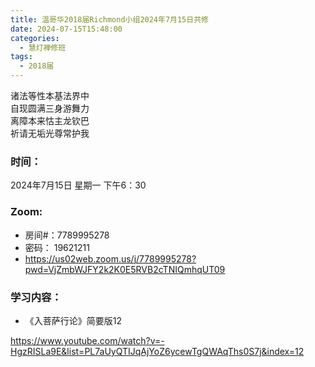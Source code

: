 ```yaml
---
title: 温哥华2018届Richmond小组2024年7月15日共修
date: 2024-07-15T15:48:00
categories:
  - 慧灯禅修班
tags:
  - 2018届
---
```

诸法等性本基法界中\
自现圆满三身游舞力\
离障本来怙主龙钦巴\
祈请无垢光尊常护我

### 时间：

2024年7月15日 星期一 下午6：30

### Zoom:

* 房间#：7789995278
* 密码： 19621211
* <https://us02web.zoom.us/j/7789995278?pwd=VjZmbWJFY2k2K0E5RVB2cTNIQmhqUT09>

### 学习内容：

* 《入菩萨行论》简要版12

<https://www.youtube.com/watch?v=-HgzRISLa9E&list=PL7aUyQTIJqAjYoZ6ycewTgQWAqThs0S7j&index=12>
